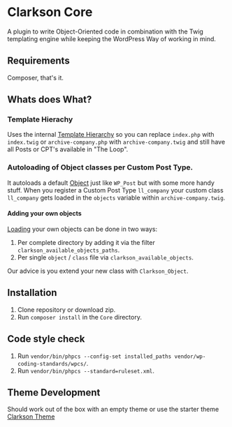 # Clarkson Core
A plugin to write Object-Oriented code in combination with the Twig templating engine while keeping the WordPress Way of working in mind.

## Requirements
Composer, that's it.

## Whats does What?

### Template Hierachy
Uses the internal [Template Hierarchy](https://developer.wordpress.org/themes/basics/template-hierarchy/) so you can replace `index.php` with `index.twig` or `archive-company.php` with `archive-company.twig` and still have all   Posts or CPT's available in "The Loop".

### Autoloading of Object classes per Custom Post Type.
It autoloads a default [Object](https://github.com/level-level/Clarkson-Core/blob/master/post-objects/Clarkson_Object.php) just like `WP_Post` but with some more handy stuff.
When you register a Custom Post Type `ll_company` your custom class `ll_company` gets loaded in the `objects` variable within `archive-company.twig`.

#### Adding your own objects
[Loading](https://github.com/level-level/Clarkson-Core/blob/master/lib/clarkson-core-objects.php#L67) your own objects can be done in two ways:

1. Per complete directory by adding it via the filter `clarkson_available_objects_paths`.
2. Per single `object` / `class` file via `clarkson_available_objects`.

Our advice is you extend your new class with `Clarkson_Object`.

## Installation

1. Clone repository or download zip.
2. Run `composer install` in the `Core` directory.

## Code style check
1. Run `vendor/bin/phpcs --config-set installed_paths vendor/wp-coding-standards/wpcs/`.
2. Run `vendor/bin/phpcs --standard=ruleset.xml`.

## Theme Development

Should work out of the box with an empty theme or use the starter theme [Clarkson Theme](https://github.com/level-level/Clarkson-Theme/)
